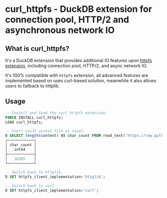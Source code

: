 # curl_httpfs - DuckDB extension for connection pool, HTTP/2 and asynchronous network IO

## What is curl_httpfs?

It's a DuckDB extension that provides additional IO features upon [httpfs extension](https://duckdb.org/docs/stable/core_extensions/httpfs/overview.html), including connection pool, HTTP/2, and async network IO.

It's 100% compatible with `httpfs` extension, all advanced features are implemented based on uses curl-based solution, meanwhile it also allows users to fallback to httplib.

## Usage
```sql
-- Install and load the curl_httpfs extension
FORCE INSTALL curl_httpfs;
LOAD curl_httpfs;

-- Users could access file as usual.
D SELECT length(content) AS char_count FROM read_text('https://raw.githubusercontent.com/dentiny/duck-read-cache-fs/main/test/data/stock-exchanges.csv');
┌────────────┐
│ char_count │
│   int64    │
├────────────┤
│   16205    │
└────────────┘

-- Switch back to httplib.
D SET httpfs_client_implementation='httplib';

-- Switch back to curl.
D SET httpfs_client_implementation='curl';
```
